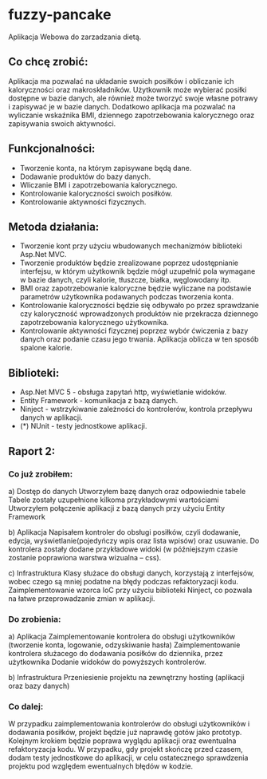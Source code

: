 # fuzzy-pancake
Aplikacja Webowa do zarzadzania dietą.
## Co chcę zrobić:
  Aplikacja ma pozwalać na układanie swoich posiłków i obliczanie ich kaloryczności oraz makroskładników. Użytkownik może wybierać posiłki dostępne w bazie danych, ale również może tworzyć swoje własne potrawy i zapisywać je w bazie danych. Dodatkowo aplikacja ma pozwalać na wyliczanie wskaźnika BMI, dziennego zapotrzebowania kalorycznego oraz zapisywania swoich aktywności.
  
## Funkcjonalności:
- Tworzenie konta, na którym zapisywane będą dane.
- Dodawanie produktów do bazy danych.
- Wliczanie BMI i zapotrzebowania kalorycznego.
- Kontrolowanie kaloryczności swoich posiłków.
- Kontrolowanie aktywności fizycznych.

## Metoda działania:
- Tworzenie kont przy użyciu wbudowanych mechanizmów biblioteki Asp.Net MVC.
- Tworzenie produktów będzie zrealizowane poprzez udostępnianie interfejsu, w którym użytkownik będzie mógł uzupełnić pola wymagane w bazie danych, czyli kalorie, tłuszcze, białka, węglowodany itp.
- BMI oraz zapotrzebowanie kaloryczne będzie wyliczane na podstawie parametrów użytkownika podawanych podczas tworzenia konta.
- Kontrolowanie kaloryczności będzie się odbywało po przez sprawdzanie czy kaloryczność wprowadzonych produktów nie przekracza dziennego zapotrzebowania kalorycznego użytkownika.
- Kontrolowanie aktywności fizycznej poprzez wybór ćwiczenia z bazy danych oraz podanie czasu jego trwania. Aplikacja oblicza w ten sposób spalone kalorie.

## Biblioteki:
- Asp.Net MVC 5 - obsługa zapytań http, wyświetlanie widoków.
- Entity Framework - komunikacja z bazą danych.
- Ninject - wstrzykiwanie zależności do kontrolerów, kontrola przepływu danych w aplikacji.
- (*) NUnit - testy jednostkowe aplikacji.

## Raport 2:

### Co już zrobiłem:

a) Dostęp do danych
Utworzyłem bazę danych oraz odpowiednie tabele
Tabele zostały uzupełnione kilkoma przykładowymi wartościami
Utworzyłem połączenie aplikacji z bazą danych przy użyciu Entity Framework

b) Aplikacja
Napisałem kontroler do obsługi posiłków, czyli dodawanie, edycja, wyświetlanie(pojedyńczy wpis oraz lista wpisów) oraz usuwanie.
Do kontrolera zostały dodane przykładowe widoki (w późniejszym czasie zostanie poprawiona warstwa wizualna – css).

c) Infrastruktura
Klasy służace do obsługi danych, korzystają z interfejsów, wobec czego są mniej podatne na błędy podczas refaktoryzacji kodu.
Zaimplementowanie wzorca IoC przy użyciu biblioteki Ninject, co pozwala na łatwe przeprowadzanie zmian w aplikacji.

### Do zrobienia:

a) Aplikacja
Zaimplementowanie kontrolera do obsługi użytkowników (tworzenie konta, logowanie, odzyskiwanie hasła)
Zaimplementowanie kontrolera służacego do dodawania posiłków do dziennika, przez użytkownika
Dodanie widoków do powyższych kontrolerów.

b) Infrastruktura
Przeniesienie projektu na zewnętrzny hosting (aplikacji oraz bazy danych)

### Co dalej:

W przypadku zaimplementowania kontrolerów do obsługi użytkowników i dodawania posiłków, projekt będzie już naprawdę gotów jako prototyp. Kolejnym krokiem będzie poprawa wyglądu aplikacji oraz ewentualna refaktoryzacja kodu. W przypadku, gdy projekt skończę przed czasem, dodam testy jednostkowe do aplikacji, w celu ostatecznego sprawdzenia projektu pod względem ewentualnych błędów w kodzie.
